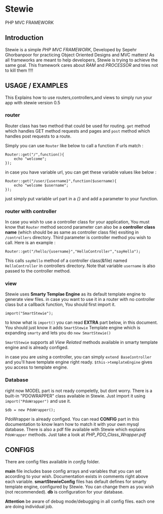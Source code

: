# Stewie
PHP MVC FRAMEWORK

## Introduction
Stewie is a simple *PHP MVC FRAMEWORK*, Developed by Sepehr Ghorbanpoor for practicing Object Oriented Designs and MVC matters!
As all frameworks are meant to help developers, Stewie is trying to achieve the same goal.
This framework cares about *RAM* and *PROCESSOR* and tries not to kill them !!!!

## USAGE / EXAMPLES

This Explains how to use routers,controllers,and views to simply run your app with stewie version 0.5

### router

Router class has two method that could be used for routing. `get` method which handles GET method requests and pages and `post` method which handles post requests to a route.


Simply you can use `Router` like below to call a function if urls match :

    Router::get("/",function(){
        echo "welcome";
    });

in case you have variable url, you can get these variable values like below :

    Router::get("/user/{username}",function($username){
        echo "welcome $username";
    });

just simply put variable url part in a *{}* and add a parameter to your function.

### router with controller

In case you wish to use a controller class for your application, You must know that `Router` method second parameter can also be a **controller class name** (which should be as same as controller class file) exsiting in ` /controllers ` directory. Third parameter is controller method you wish to call. Here is an example :

    Router::get("/hello/{username}","HelloController","sayHello");

This calls `sayHello` method of a controller class(&file) named `HelloController` in controllers directory. Note that variable `username` is also passed to the controller method.

### view

Stewie uses **Smarty Templae Engine** as its default template engine to generate view files. in case you want to use it in a router with no controller class but a callback function, You should first import it.

    import("SmartStewie");

to know what is `import()` you can read **EXTRA** part below, in this document. You should just know it adds `SmartStewie` Template engine which is expanding `smarty` and lets you do ` new SmartStewie() `

`SmartStewie` supports all *View Related* methods available in smarty template engine and is already configed.

in case you are using a controller, you can simply `extend BaseController` and you'll have template engine right ready. `$this->templateEngine` gives you access to template engine.

### Database

right now MODEL part is not ready compeletly, but dont worry. There is a built-in "PDOWRAPPER" class available in Stewie. Just import it using `import("PdoWrapper")` and use it.

    $db = new PdoWrapper();

PdoWrapper is already configed. You can read **CONFIG** part in this documentation to know learn how to match it with your own mysql database. There is also a pdf file available with Stewie which explains `PdoWrapper` methods. Just take a look at *PHP_PDO_Class_Wrapper.pdf* 

## CONFIGS

There are config files available in *config* folder.

**main** file includes base config arrays and variables that you can set according to your wish. Documentation exists in comments right above each variable. **smartStewieConfig** files has default defines for smarty template engine, configured by Stewie. You can change them as you wish (not recommended). **db** is configuration for your database.


**Attention**
be aware of debug mode/debugging in all config files. each one are doing individual job. 


